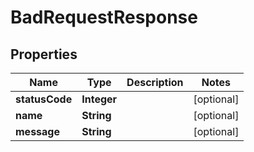 

# BadRequestResponse


## Properties

| Name | Type | Description | Notes |
|------------ | ------------- | ------------- | -------------|
|**statusCode** | **Integer** |  |  [optional] |
|**name** | **String** |  |  [optional] |
|**message** | **String** |  |  [optional] |



